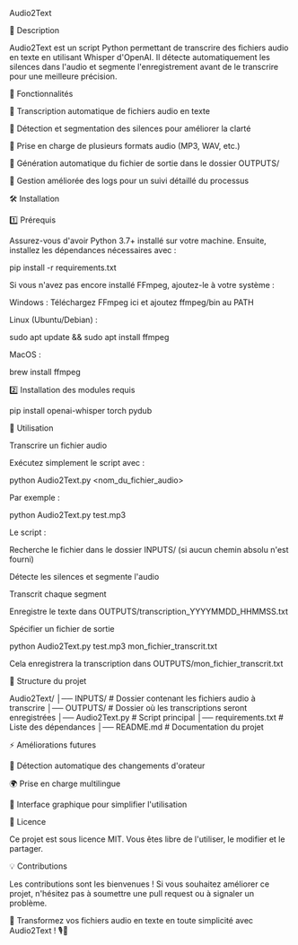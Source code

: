 Audio2Text

📌 Description

Audio2Text est un script Python permettant de transcrire des fichiers audio en texte en utilisant Whisper d'OpenAI. Il détecte automatiquement les silences dans l'audio et segmente l'enregistrement avant de le transcrire pour une meilleure précision.

🚀 Fonctionnalités

🔹 Transcription automatique de fichiers audio en texte

🔹 Détection et segmentation des silences pour améliorer la clarté

🔹 Prise en charge de plusieurs formats audio (MP3, WAV, etc.)

🔹 Génération automatique du fichier de sortie dans le dossier OUTPUTS/

🔹 Gestion améliorée des logs pour un suivi détaillé du processus

🛠️ Installation

1️⃣ Prérequis

Assurez-vous d'avoir Python 3.7+ installé sur votre machine. Ensuite, installez les dépendances nécessaires avec :

pip install -r requirements.txt

Si vous n'avez pas encore installé FFmpeg, ajoutez-le à votre système :

Windows : Téléchargez FFmpeg ici et ajoutez ffmpeg/bin au PATH

Linux (Ubuntu/Debian) :

sudo apt update && sudo apt install ffmpeg

MacOS :

brew install ffmpeg

2️⃣ Installation des modules requis

pip install openai-whisper torch pydub

🎯 Utilisation

Transcrire un fichier audio

Exécutez simplement le script avec :

python Audio2Text.py <nom_du_fichier_audio>

Par exemple :

python Audio2Text.py test.mp3

Le script :

Recherche le fichier dans le dossier INPUTS/ (si aucun chemin absolu n'est fourni)

Détecte les silences et segmente l'audio

Transcrit chaque segment

Enregistre le texte dans OUTPUTS/transcription_YYYYMMDD_HHMMSS.txt

Spécifier un fichier de sortie

python Audio2Text.py test.mp3 mon_fichier_transcrit.txt

Cela enregistrera la transcription dans OUTPUTS/mon_fichier_transcrit.txt

📂 Structure du projet

Audio2Text/
│── INPUTS/                 # Dossier contenant les fichiers audio à transcrire
│── OUTPUTS/                # Dossier où les transcriptions seront enregistrées
│── Audio2Text.py           # Script principal
│── requirements.txt        # Liste des dépendances
│── README.md               # Documentation du projet

⚡ Améliorations futures

🎤 Détection automatique des changements d'orateur

🌍 Prise en charge multilingue

📜 Interface graphique pour simplifier l'utilisation

📝 Licence

Ce projet est sous licence MIT. Vous êtes libre de l'utiliser, le modifier et le partager.

💡 Contributions

Les contributions sont les bienvenues ! Si vous souhaitez améliorer ce projet, n'hésitez pas à soumettre une pull request ou à signaler un problème.

🚀 Transformez vos fichiers audio en texte en toute simplicité avec Audio2Text ! 🎙️📜

